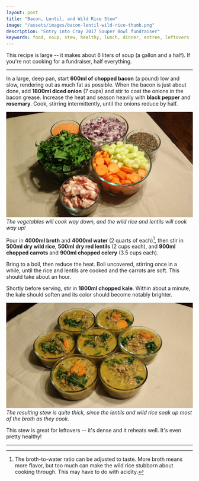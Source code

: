 ```yaml
---
layout: post
title: "Bacon, Lentil, and Wild Rice Stew"
image: "/assets/images/bacon-lentil-wild-rice-thumb.png"
description: "Entry into Cray 2017 Souper Bowl fundraiser"
keywords: food, soup, stew, healthy, lunch, dinner, entree, leftovers
---
```


This recipe is large -- it makes about 6 liters of soup (a gallon and a half). If you're not cooking for a fundraiser, half everything.

---

In a large, deep pan, start **600ml of chopped bacon** (a pound) low and slow, rendering out as much fat as possible. When the bacon is just about done, add **1800ml diced onion** (7 cups) and stir to coat the onions in the bacon grease. Increase the heat and season heavily with **black pepper** and **rosemary**. Cook, stirring intermittently, until the onions reduce by half.

![Ingredients](/assets/images/bacon-lentil-wild-rice-ingredients-16x9.png)
*The vegetables will cook way down, and the wild rice and lentils will cook way up!*

Pour in **4000ml broth** and **4000ml water** (2 quarts of each)[^1], then stir in **500ml dry wild rice**, **500ml dry red lentils** (2 cups each), and **900ml chopped carrots** and **900ml chopped celery** (3.5 cups each).

Bring to a boil, then reduce the heat. Boil uncovered, stirring once in a while, until the rice and lentils are cooked and the carrots are soft. This should take about an hour.

[^1]: The broth-to-water ratio can be adjusted to taste. More broth means more flavor, but too much can make the wild rice stubborn about cooking through. This may have to do with acidity.

Shortly before serving, stir in **1800ml chopped kale**. Within about a minute, the kale should soften and its color should become notably brighter.

![Completed Soup](/assets/images/bacon-lentil-wild-rice-16x9.png)
*The resulting stew is quite thick, since the lentils and wild rice soak up most of the broth as they cook.*

This stew is great for leftovers -- it's dense and it reheats well. It's even pretty healthy!

<!-- hr before footnotes -->

---
